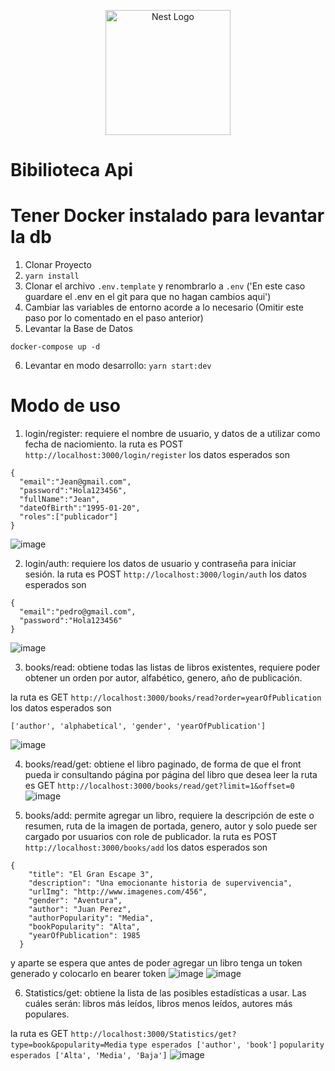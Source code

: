 <p align="center">
  <a href="http://nestjs.com/" target="blank"><img src="https://nestjs.com/img/logo-small.svg" width="200" alt="Nest Logo" /></a>
</p>

# Bibilioteca Api
# Tener Docker instalado para levantar la db
1. Clonar Proyecto
2. ```yarn install```
3. Clonar el archivo ```.env.template``` y renombrarlo a ```.env``` ('En este caso guardare el .env en el git para que no hagan cambios aqui')
4. Cambiar las variables de entorno acorde a lo necesario (Omitir este paso por lo comentado en el paso anterior)
5. Levantar la Base de Datos
```
docker-compose up -d
```
6. Levantar en modo desarrollo:
```yarn start:dev```

# Modo de uso 
1. login/register: requiere el nombre de usuario, y datos de a utilizar como fecha de
naciomiento.
la ruta es  POST
```http://localhost:3000/login/register```
los datos esperados son 
```
{
  "email":"Jean@gmail.com",
  "password":"Hola123456",
  "fullName":"Jean",
  "dateOfBirth":"1995-01-20",
  "roles":["publicador"]
}
```
![image](https://github.com/pedroball20/bibliotecaApi/assets/62299941/2a4acb89-9c76-47a0-ba4c-bafaa605b97f)

2. login/auth: requiere los datos de usuario y contraseña para iniciar sesión.
la ruta es POST
```http://localhost:3000/login/auth```
los datos esperados son
```
{
  "email":"pedro@gmail.com",
  "password":"Hola123456"
}
```
![image](https://github.com/pedroball20/bibliotecaApi/assets/62299941/b9e7842a-96b3-4da7-856c-891bc0eaa900)

3. books/read: obtiene todas las listas de libros existentes, requiere poder obtener un
orden por autor, alfabético, genero, año de publicación. 

la ruta es GET
```http://localhost:3000/books/read?order=yearOfPublication```
los datos esperados son
```
['author', 'alphabetical', 'gender', 'yearOfPublication']
```
![image](https://github.com/pedroball20/bibliotecaApi/assets/62299941/04e8183a-6415-4996-bf7a-b0cc9b641552)

4. books/read/get: obtiene el libro paginado, de forma de que el front pueda ir
consultando página por página del libro que desea leer
la ruta es GET
```http://localhost:3000/books/read/get?limit=1&offset=0```
![image](https://github.com/pedroball20/bibliotecaApi/assets/62299941/255f8910-7a20-4fa7-800b-8edab60865a5)

5. books/add: permite agregar un libro, requiere la descripción de este o resumen, ruta
de la imagen de portada, genero, autor y solo puede ser cargado por usuarios con
role de publicador.
la ruta es POST
```http://localhost:3000/books/add```
los datos esperados son
```
{
    "title": "El Gran Escape 3",
    "description": "Una emocionante historia de supervivencia",
    "urlImg": "http://www.imagenes.com/456",
    "gender": "Aventura",
    "author": "Juan Perez",
    "authorPopularity": "Media",
    "bookPopularity": "Alta",
    "yearOfPublication": 1985
  }
```
y aparte se espera que antes de poder agregar un libro tenga un token generado y colocarlo en bearer token
![image](https://github.com/pedroball20/bibliotecaApi/assets/62299941/fb38f848-deaa-44fa-9281-b190b54ea91f)
![image](https://github.com/pedroball20/bibliotecaApi/assets/62299941/c0682490-b51b-4cce-b2d3-a3818bf0b2d6)

6. Statistics/get: obtiene la lista de las posibles estadísticas a usar. Las cuáles serán:
libros más leídos, libros menos leídos, autores más populares. 

la ruta es GET
```http://localhost:3000/Statistics/get?type=book&popularity=Media```
```type esperados ['author', 'book']```
```popularity esperados ['Alta', 'Media', 'Baja']```
![image](https://github.com/pedroball20/bibliotecaApi/assets/62299941/ecc81662-da6b-4244-a50e-ad7094696b18)

